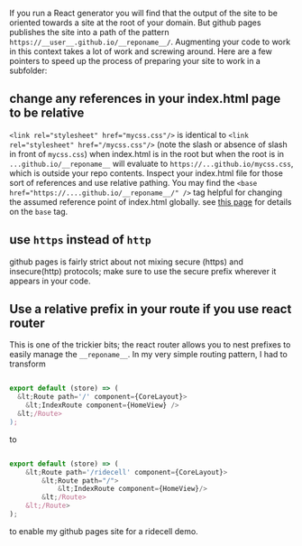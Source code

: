 If you run a React generator you will find that the output of the site to be oriented towards a site at the root of your domain. But github pages publishes the site into a path of the pattern `https://__user__.github.io/__reponame__/`. Augmenting your code to work in this context takes a lot of work and screwing around. Here are a few pointers to speed up the process of preparing your site to work in a subfolder:

## change any references in your index.html page to be relative

`<link rel="stylesheet" href="mycss.css"/>` is identical to `<link rel="stylesheet" href="/mycss.css"/>`  (note the slash or absence of slash in front of `mycss.css`) when index.html is in the root but when the root is in `...github.io/__reponame__` will evaluate to `https://...github.io/mycss.css`, which is outside your repo contents. Inspect your index.html file for those sort of references and use relative pathing. You may find the `<base href="https://....github.io/__reponame__/" />` tag helpful for changing the assumed reference point of index.html globally. see [this page](http://www.w3schools.com/tags/tag_base.asp) for details on the `base` tag.

## use `https` instead of `http`

github pages is fairly strict about not mixing secure (https) and insecure(http) protocols; make sure to use the secure prefix wherever it appears in your code. 

## Use a relative prefix in your route if you use react router

This is one of the trickier bits; the react router allows you to nest prefixes to easily manage the `__reponame__`. In my very simple routing pattern, I had to transform 

```` javascript

export default (store) => (
  &lt;Route path='/' component={CoreLayout}>
    &lt;IndexRoute component={HomeView} />
  &lt;/Route>
);

````

to

```` javascript

export default (store) => (
    &lt;Route path='/ridecell' component={CoreLayout}>
        &lt;Route path="/">
            &lt;IndexRoute component={HomeView}/>
        &lt;/Route>
    &lt;/Route>
);

````

to enable my github pages site for a ridecell demo.